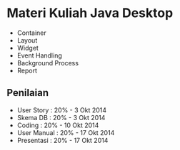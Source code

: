 # Materi Kuliah Java Desktop #

* Container
* Layout
* Widget
* Event Handling
* Background Process
* Report

## Penilaian ##

* User Story : 20% - 3 Okt 2014
* Skema DB : 20% - 3 Okt 2014
* Coding : 20% - 10 Okt 2014
* User Manual : 20% - 17 Okt 2014
* Presentasi : 20% - 17 Okt 2014


